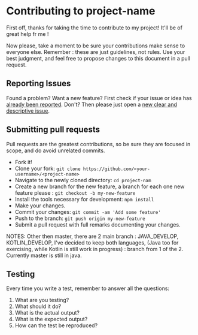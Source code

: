 # Contributing to project-name
First off, thanks for taking the time to contribute to my project! It'll be of great help fr me !

Now please, take a moment to be sure your contributions make sense to everyone else.
Remember : these are just guidelines, not rules.
Use your best judgment, and feel free to propose changes to this document in a pull request.

## Reporting Issues
Found a problem? Want a new feature? First check if your issue or idea has [already been reported](../../issues).
Don't? Then please just open a [new clear and descriptive issue](../../issues/new).

## Submitting pull requests
Pull requests are the greatest contributions, so be sure they are focused in scope, and do avoid unrelated commits.

- Fork it!
- Clone your fork: `git clone https://github.com/<your-username>/<project-name>`
- Navigate to the newly cloned directory: `cd project-nam`
- Create a new branch for the new feature, a branch for each one new feature please : `git checkout -b my-new-feature`
- Install the tools necessary for development: `npm install`
- Make your changes.
- Commit your changes: `git commit -am 'Add some feature'`
- Push to the branch: `git push origin my-new-feature`
- Submit a pull request with full remarks documenting your changes.

NOTES:
Other then master, there are 2 main branch : JAVA_DEVELOP, KOTLIN_DEVELOP, I've decided to keep both languages, 
(Java too for exercising, while Kotlin is still work in progress) : branch from 1 of the 2.
Currently master is still in java.

## Testing
Every time you write a test, remember to answer all the questions:

1. What are you testing?
2. What should it do?
3. What is the actual output?
4. What is the expected output?
5. How can the test be reproduced?
